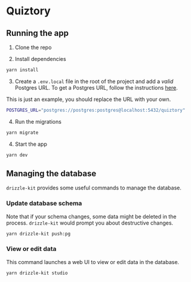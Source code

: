 # Quiztory

## Running the app

1. Clone the repo

2. Install dependencies

```bash
yarn install
```

3. Create a `.env.local` file in the root of the project and add a _valid_ Postgres URL. To get a Postgres URL, follow the instructions [here](https://ric2k1.notion.site/Free-postgresql-tutorial-f99605d5c5104acc99b9edf9ab649199?pvs=4).

This is just an example, you should replace the URL with your own.

```bash
POSTGRES_URL="postgres://postgres:postgres@localhost:5432/quiztory"
```

4. Run the migrations

```bash
yarn migrate
```

4. Start the app

```bash
yarn dev
```

## Managing the database

`drizzle-kit` provides some useful commands to manage the database.

### Update database schema

Note that if your schema changes, some data might be deleted in the process. `drizzle-kit` would prompt you about destructive changes.

```bash
yarn drizzle-kit push:pg
```

### View or edit data

This command launches a web UI to view or edit data in the database.

```bash
yarn drizzle-kit studio
```
